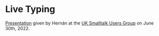 # Live Typing

[Presentation](https://vimeo.com/593228400) given by Hernán at the [UK Smalltalk Users Group](https://www.uksmalltalk.org/) on June 30th, 2022.
